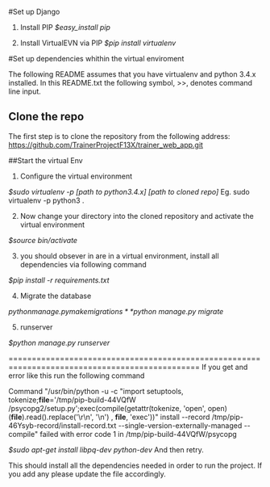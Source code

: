 


#Set up Django

1. Install PIP
  *$easy_install pip*

2. Install VirtualEVN via PIP
  *$pip install virtualenv*


#Set up dependencies whithin the virtual enviroment

The following README assumes that you have virtualenv and python 3.4.x installed.
In this README.txt the following symbol, >>, denotes command line input.

## Clone the repo
The first step is to clone the repository from the following address:
https://github.com/TrainerProjectF13X/trainer_web_app.git


##Start the virtual Env

1. Configure the virtual environment

  *$sudo virtualenv -p [path to python3.4.x] [path to cloned repo]*
  Eg. sudo virtualenv -p python3 .


2. Now change your directory into the cloned repository and activate the virtual environment

  *$source bin/activate*



3. you should obsever in are in a virtual environment, install all dependencies via following command


  *$pip install -r requirements.txt*


4. Migrate the database

  *$python manage.py makemigrations*
  *$python manage.py migrate*


5. runserver

  *$python manage.py runserver*



===============================================================================================
If you get and error like this run the following command 

Command "/usr/bin/python -u -c "import setuptools, tokenize;__file__='/tmp/pip-build-44VQfW
/psycopg2/setup.py';exec(compile(getattr(tokenize, 'open', open)(__file__).read().replace('\r\n', '\n')
, __file__, 'exec'))" install --record /tmp/pip-46Ysyb-record/install-record.txt 
--single-version-externally-managed --compile" failed with error code 1 in /tmp/pip-build-44VQfW/psycopg



  *$sudo apt-get install libpq-dev python-dev*
  And then retry.


This should install all the dependencies needed in order to run the project. 
If you add any please update the file accordingly.

